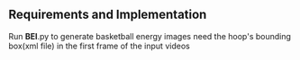 ## Requirements and Implementation
Run **BEI**.py to generate basketball energy images
need the hoop's bounding box(xml file) in the first frame of the input videos
